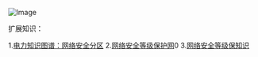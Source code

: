 ![Image](https://github.com/lkboboy/books/blob/master/dd.jpg)

扩展知识：

1.[电力知识图谱：网络安全分区](https://zhuanlan.zhihu.com/p/538591681?utm_id=0)
2.[网络安全等级保护网](https://www.djbh.net/)0
3.[网络安全等级保知识](https://www.chinastor.com/dbjg/)
